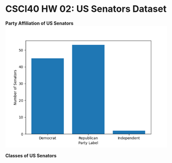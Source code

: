 # CSCI40 HW 02: US Senators Dataset
**Party Affiliation of US Senators**
![Bar Graph](hw02image1.png)


**Classes of US Senators**


